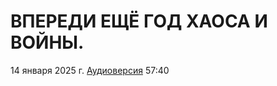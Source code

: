 # ВПЕРЕДИ ЕЩЁ ГОД ХАОСА И ВОЙНЫ.

14 января 2025 г. [Аудиоверсия](https://www.youtube.com/watch?v=MtH_vdNt1oc) 57:40
